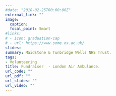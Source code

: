 ```yaml
---
#date: "2018-02-25T00:00:00Z"
external_link: ""
image:
  caption: 
  focal_point: Smart
#links:
# - icon: graduation-cap
# - url: https://www.some.ox.ac.uk/
slides: 
summary: Maidstone & Tunbridge Wells NHS Trust.
tags:
- Volunteering
title: Fundraiser  - London Air Ambulance.
url_code: ""
url_pdf: ""
url_slides: ""
url_video: ""
---
```


